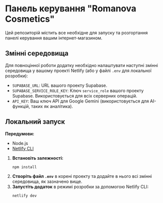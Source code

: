 # Панель керування "Romanova Cosmetics"

Цей репозиторій містить все необхідне для запуску та розгортання панелі керування вашим інтернет-магазином.

## Змінні середовища

Для повноцінної роботи додатку необхідно налаштувати наступні змінні середовища у вашому проекті Netlify (або у файлі `.env` для локальної розробки):

-   `SUPABASE_URL`: URL вашого проекту Supabase.
-   `SUPABASE_SERVICE_ROLE_KEY`: Ключ `service_role` вашого проекту Supabase. Використовується для всіх серверних операцій.
-   `API_KEY`: Ваш ключ API для Google Gemini (використовується для AI-функцій, таких як аналітика).

## Локальний запуск

**Передумови:**
- Node.js
- [Netlify CLI](https://docs.netlify.com/cli/get-started/)

1.  **Встановіть залежності:**
    ```bash
    npm install
    ```
2.  **Створіть файл `.env`** в корені проекту та додайте в нього всі змінні середовища, як зазначено вище.
3.  **Запустіть додаток** в режимі розробки за допомогою Netlify CLI:
    ```bash
    netlify dev
    ```